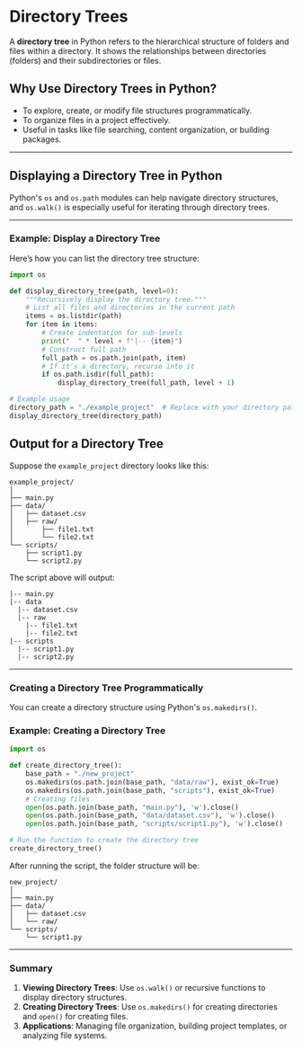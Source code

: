 # Directory Trees

A **directory tree** in Python refers to the hierarchical structure of folders and files within a directory. It shows the relationships between directories (folders) and their subdirectories or files.

## Why Use Directory Trees in Python?

- To explore, create, or modify file structures programmatically.
- To organize files in a project effectively.
- Useful in tasks like file searching, content organization, or building packages.

---

## Displaying a Directory Tree in Python

Python's `os` and `os.path` modules can help navigate directory structures, and `os.walk()` is especially useful for iterating through directory trees.

---

### Example: Display a Directory Tree

Here’s how you can list the directory tree structure:

```python
import os

def display_directory_tree(path, level=0):
    """Recursively display the directory tree."""
    # List all files and directories in the current path
    items = os.listdir(path)
    for item in items:
        # Create indentation for sub-levels
        print("  " * level + f"|-- {item}")
        # Construct full path
        full_path = os.path.join(path, item)
        # If it's a directory, recurse into it
        if os.path.isdir(full_path):
            display_directory_tree(full_path, level + 1)

# Example usage
directory_path = "./example_project"  # Replace with your directory path
display_directory_tree(directory_path)
```

## Output for a Directory Tree

Suppose the `example_project` directory looks like this:

```
example_project/
│
├── main.py
├── data/
│   ├── dataset.csv
│   ├── raw/
│       ├── file1.txt
│       └── file2.txt
└── scripts/
    ├── script1.py
    └── script2.py
```

The script above will output:

```
|-- main.py
|-- data
  |-- dataset.csv
  |-- raw
    |-- file1.txt
    |-- file2.txt
|-- scripts
  |-- script1.py
  |-- script2.py
```

---

### Creating a Directory Tree Programmatically

You can create a directory structure using Python's `os.makedirs()`.

### Example: Creating a Directory Tree

```python
import os

def create_directory_tree():
    base_path = "./new_project"
    os.makedirs(os.path.join(base_path, "data/raw"), exist_ok=True)
    os.makedirs(os.path.join(base_path, "scripts"), exist_ok=True)
    # Creating files
    open(os.path.join(base_path, "main.py"), 'w').close()
    open(os.path.join(base_path, "data/dataset.csv"), 'w').close()
    open(os.path.join(base_path, "scripts/script1.py"), 'w').close()

# Run the function to create the directory tree
create_directory_tree()
```

After running the script, the folder structure will be:

```
new_project/
│
├── main.py
├── data/
│   ├── dataset.csv
│   └── raw/
└── scripts/
    └── script1.py
```

---

### Summary

1. **Viewing Directory Trees**: Use `os.walk()` or recursive functions to display directory structures.
2. **Creating Directory Trees**: Use `os.makedirs()` for creating directories and `open()` for creating files.
3. **Applications**: Managing file organization, building project templates, or analyzing file systems.

